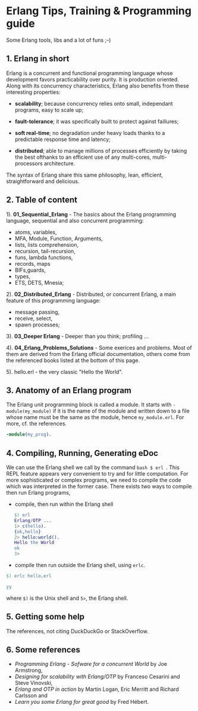 # Erlang Tips, Training & Programming guide


Some Erlang tools, libs and a lot of funs ;-)


## 1. Erlang in short

Erlang is a  concurrent and functional programming language whose development favors practicability over purity. It is production oriented. Along with its concurrency characteristics, Erlang also benefits from these interesting properties:

  - **scalability**; because concurrency relies onto small, independant programs, easy to scale up;

  - **fault-tolerance**; it was specifically built to protect against faillures;

  - **soft real-time**; no degradation under heavy loads thanks to a predictable response time and latency;

  - **distributed**; able to manage millions of processes efficiently by taking the best ofthanks to an efficient use of any multi-cores, multi-processors architecture.
  
The syntax of Erlang share this same philosophy, lean, efficient, straightforward and delicious.



## 2. Table of content

1). **01_Sequential_Erlang** - The basics about the Erlang programming language, sequential and also concurrent programming:
- atoms, variables,
- MFA, Module, Function, Arguments,
- lists, lists comprehension,
- recursion, tail-recursion,
- funs, lambda functions,
- records, maps
- BIFs,guards,
- types,
- ETS, DETS, Mnesia;
   
   
2). **02_Distributed_Erlang** - Distributed, or concurrent Erlang, a main feature of this programming language:
- message passing,
- receive, select,
- spawn processes;


3). **03_Deeper Erlang** - Deeper than you think; profiling ...


4). **04_Erlang_Problems_Solutions** - Some exerices and problems. Most of them are derived from the Erlang official documentation, others come from the referenced books listed at the bottom of this page.


5). hello.erl - the very classic "Hello the World".





## 3. Anatomy of an Erlang program

The Erlang unit programming block is called a module. It starts with ```-module(my_module)``` if it is the name of the module and written down to a file whose name must be the same as the module, hence ```my_module.erl```. For more, cf. the references.

```Erlang
-module(my_prog).
```


## 4. Compiling, Running, Generating eDoc

We can use the Erlang shell we call by the command ```bash $ erl ```. This REPL feature appears very convenient to try and for little computation. For more sophisticated or complex programs, we need to compile the code which was interpreted in the former case. There exists two ways to compile then run Erlang programs,

- compile, then run within the Erlang shell

``` erlang
   $) erl
   Erlang/OTP ...
   1> c(hello).
   {ok,hello}
   2> hello:world().
   Hello the World
   ok
   3>
```

- compile then run outside the Erlang shell, using ```erlc```.

```Erlang
$) erlc hello.erl
```

```Erlang
yy
```

where ``` $) ``` is the Unix shell and ``` 5> ```, the Erlang shell.




## 5. Getting some help

The references, not citing DuckDuckGo or StackOverflow.




## 6. Some references
- *Programming Erlang - Sofware for a concurrent World* by Joe Armstrong,
- *Designing for scalability with Erlang/OTP* by Franceso Cesarini and Steve Vinovski,
- *Erlang and OTP in action* by Martin Logan, Eric Merritt and Richard Carlsson and
- *Learn you some Erlang for great good* by Fred Hébert.

